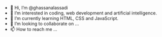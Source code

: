 - 👋 Hi, I’m @ghassanalassadi
- 👀 I’m interested in coding, web development and artificial intelligence.
- 🌱 I’m currently learning HTML, CSS and JavaScript.
- 💞️ I’m looking to collaborate on ...
- 📫 How to reach me ...

<!---
ghassanalassadi/ghassanalassadi is a ✨ special ✨ repository because its `README.md` (this file) appears on your GitHub profile.
You can click the Preview link to take a look at your changes.
--->
